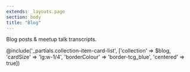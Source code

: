 ```yaml
---
extends: _layouts.page
section: body
title: "Blog"
---
```


Blog posts & meetup talk transcripts.

@include('_partials.collection-item-card-list', ['collection' => $blog, 'cardSize' => 'lg:w-1/4', 'borderColour' => 'border-tcg_blue', 'centered' => true])
